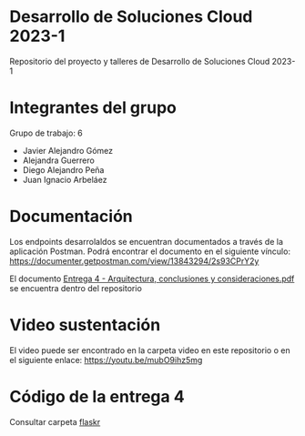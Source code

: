 # Desarrollo de Soluciones Cloud 2023-1

Repositorio del proyecto y talleres de Desarrollo de Soluciones Cloud 2023-1

# Integrantes del grupo
Grupo de trabajo: 6
* Javier Alejandro Gómez
* Alejandra Guerrero
* Diego Alejandro Peña
* Juan Ignacio Arbeláez

# Documentación
Los endpoints desarrolaldos se encuentran documentados a través de la aplicación Postman.
Podrá encontrar el documento en el siguiente vínculo:
https://documenter.getpostman.com/view/13843294/2s93CPrY2y

El documento [Entrega 4 - Arquitectura, conclusiones y consideraciones.pdf](https://github.com/aguerrero10/Desarrollo-cloud-grupal/blob/vm_gcp/Documentacion/Entrega%204%20-%20Arquitectura%2C%20conclusiones%20y%20consideraciones.pdf) se encuentra dentro del repositorio

# Video sustentación
El video puede ser encontrado en la carpeta video en este repositorio o en el siguiente enlace:
https://youtu.be/mubO9ihz5mg

# Código de la entrega 4
Consultar carpeta [flaskr](https://github.com/aguerrero10/Desarrollo-cloud-grupal/tree/vm_gcp/backend/flaskr)